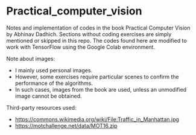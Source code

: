 # Practical_computer_vision
Notes and implementation of codes in the book Practical Computer Vision by Abhinav Dadhich.
Sections without coding exercises are simply mentioned or skipped in this repo.
The codes found here are modified to work with TensorFlow using the Google Colab environment.  
  
Note about images:
- I mainly used personal images.  
- However, some exercises require particular scenes to confirm the performance of the algorithms.  
- In such cases, images from the book are used, unless an unmodified image cannot be obtained.  

Third-party resources used:
- https://commons.wikimedia.org/wiki/File:Traffic_in_Manhattan.jpg
- https://motchallenge.net/data/MOT16.zip
